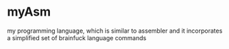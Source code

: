 # myAsm
my programming language, which is similar to assembler and it incorporates a simplified set of brainfuck language commands
